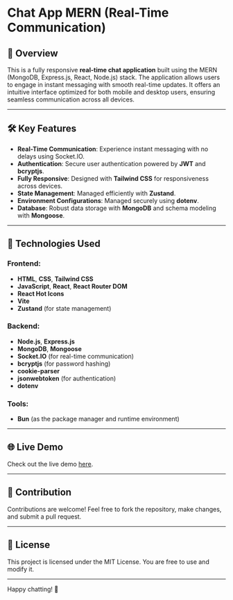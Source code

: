 # Chat App MERN (Real-Time Communication)

## 🌟 Overview
This is a fully responsive **real-time chat application** built using the MERN (MongoDB, Express.js, React, Node.js) stack. The application allows users to engage in instant messaging with smooth real-time updates. It offers an intuitive interface optimized for both mobile and desktop users, ensuring seamless communication across all devices.

---

## 🛠️ Key Features
- **Real-Time Communication**: Experience instant messaging with no delays using Socket.IO.
- **Authentication**: Secure user authentication powered by **JWT** and **bcryptjs**.
- **Fully Responsive**: Designed with **Tailwind CSS** for responsiveness across devices.
- **State Management**: Managed efficiently with **Zustand**.
- **Environment Configurations**: Managed securely using **dotenv**.
- **Database**: Robust data storage with **MongoDB** and schema modeling with **Mongoose**.

---

## 🚀 Technologies Used

### Frontend:
- **HTML**, **CSS**, **Tailwind CSS**
- **JavaScript**, **React**, **React Router DOM**
- **React Hot Icons**
- **Vite**
- **Zustand** (for state management)

### Backend:
- **Node.js**, **Express.js**
- **MongoDB**, **Mongoose**
- **Socket.IO** (for real-time communication)
- **bcryptjs** (for password hashing)
- **cookie-parser**
- **jsonwebtoken** (for authentication)
- **dotenv**

### Tools:
- **Bun** (as the package manager and runtime environment)

---

## 🌐 Live Demo
Check out the live demo [here](#).

---

## 🤝 Contribution
Contributions are welcome! Feel free to fork the repository, make changes, and submit a pull request.

---

## 📜 License
This project is licensed under the MIT License. You are free to use and modify it.

---

Happy chatting! 🎉
